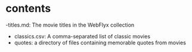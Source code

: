 # contents

-titles.md: The movie titles in the WebFlyx collection
- classics.csv: A comma-separated list of classic movies
- quotes: a directory of files containing memorable quotes from movies

